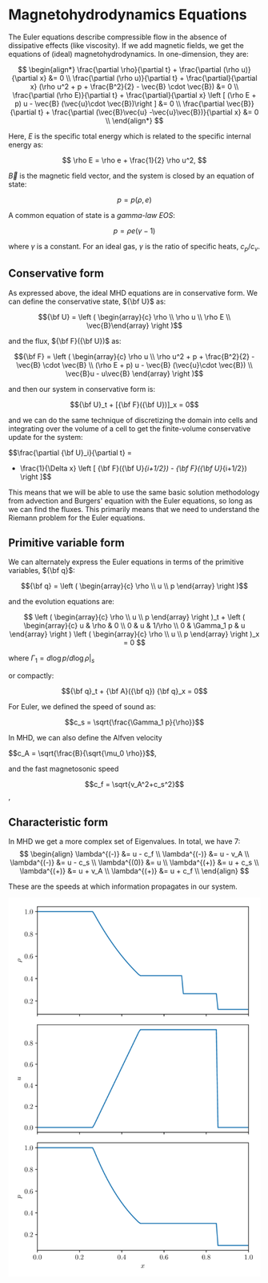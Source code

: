 # Magnetohydrodynamics Equations

The Euler equations describe compressible flow in the absence of
dissipative effects (like viscosity). If we add magnetic fields, 
we get the equations of (ideal) magnetohydrodynamics. In 
one-dimension, they are:

$$
\begin{align*}
\frac{\partial \rho}{\partial t} + \frac{\partial (\rho u)}{\partial x} &= 0 \\
\frac{\partial (\rho u)}{\partial t} + \frac{\partial}{\partial x} (\rho u^2 + p + \frac{B^2}{2} - \vec{B} \cdot \vec{B}) &= 0 \\
\frac{\partial (\rho E)}{\partial t} + \frac{\partial}{\partial x} \left [ (\rho E + p) u - \vec{B} (\vec{u}\cdot \vec{B})\right ] &= 0 \\
\frac{\partial \vec{B}}{\partial t} + \frac{\partial (\vec{B}\vec{u} -\vec{u}\vec{B})}{\partial x} &= 0 \\
\end{align*}
$$

Here, $E$ is the specific total energy which is related to the specific internal energy as:

$$
\rho E = \rho e + \frac{1}{2} \rho u^2,
$$

$\vec{B}$ is the magnetic field vector, and the system is closed by an equation of state:

$$p = p(\rho, e)$$

A common equation of state is a *gamma-law EOS*:

$$ p = \rho e (\gamma - 1)$$

where $\gamma$ is a constant.  For an ideal gas, $\gamma$ is the ratio of specific heats, $c_p / c_v$.


## Conservative form

As expressed above, the ideal MHD equations are in conservative form.  We can define the conservative
state, ${\bf U}$ as:

$${\bf U} = \left ( \begin{array}{c} \rho \\ \rho u \\ \rho E \\ \vec{B}\end{array} \right )$$

and the flux, ${\bf F}({\bf U})$ as:

$${\bf F} = \left ( \begin{array}{c} \rho u \\ \rho u^2 + p + \frac{B^2}{2} - \vec{B} \cdot \vec{B} \\ (\rho E + p) u - \vec{B} (\vec{u}\cdot \vec{B}) \\ \vec{B}u - u\vec{B} \end{array} \right )$$

and then our system in conservative form is:

$${\bf U}_t + [{\bf F}({\bf U})]_x = 0$$

and we can do the same technique of discretizing the domain into cells
and integrating over the volume of a cell to get the finite-volume
conservative update for the system:

$$\frac{\partial {\bf U}_i}{\partial t} =
  - \frac{1}{\Delta x} \left [ {\bf F}({\bf U}_{i+1/2}) - {\bf F}({\bf U}_{i+1/2}) \right ]$$

This means that we will be able to use the same basic solution methodology
from advection and Burgers' equation with the Euler equations, so long
as we can find the fluxes.  This primarily means that we need to understand the Riemann
problem for the Euler equations.

## Primitive variable form

We can alternately express the Euler equations in terms of the primitive variables, ${\bf q}$:

$${\bf q} = \left ( \begin{array}{c} \rho \\ u \\ p \end{array} \right )$$

and the evolution equations are:

$$
\left ( \begin{array}{c} \rho \\ u \\ p \end{array} \right )_t +
   \left ( \begin{array}{c} u & \rho & 0 \\ 0 & u & 1/\rho \\ 0 & \Gamma_1 p & u \end{array} \right )
   \left ( \begin{array}{c} \rho \\ u \\ p \end{array} \right )_x = 0
$$

where $\Gamma_1 = d \log p/d \log \rho |_s$

or compactly:

$${\bf q}_t + {\bf A}({\bf q}) {\bf q}_x = 0$$

For Euler, we defined the speed of sound as:

$$c_s = \sqrt{\frac{\Gamma_1 p}{\rho}}$$

In MHD, we can also define the Alfven velocity

$$c_A = \sqrt{\frac{B}{\sqrt{\mu_0 \rho}}$$,

and the fast magnetosonic speed

$$c_f = \sqrt{v_A^2+c_s^2}$$,

## Characteristic form

In MHD we get a more complex set of Eigenvalues. In total, we have 7:
$$
\begin{align}
\lambda^{(-)} &= u - c_f \\
\lambda^{(-)} &= u - v_A \\
\lambda^{(-)} &= u - c_s \\
\lambda^{(0)} &= u \\
\lambda^{(+)} &= u + c_s \\
\lambda^{(+)} &= u + v_A \\
\lambda^{(+)} &= u + c_f \\
\end{align}
$$

These are the speeds at which information propagates in our system.

![Riemann Sod problem](riemann-sod.png)


